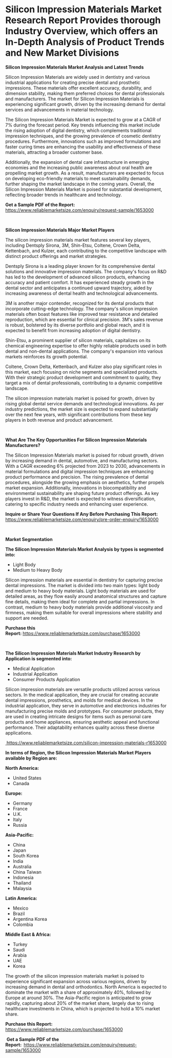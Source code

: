 <p><h1>Silicon Impression Materials Market Research Report Provides thorough Industry Overview, which offers an In-Depth Analysis of Product Trends and New Market Divisions</h1></p><p><strong>Silicon Impression Materials Market Analysis and Latest Trends</strong></p>
<p><p>Silicon Impression Materials are widely used in dentistry and various industrial applications for creating precise dental and prosthetic impressions. These materials offer excellent accuracy, durability, and dimension stability, making them preferred choices for dental professionals and manufacturers. The market for Silicon Impression Materials is experiencing significant growth, driven by the increasing demand for dental services and advancements in material technology. </p><p>The Silicon Impression Materials Market is expected to grow at a CAGR of 7% during the forecast period. Key trends influencing this market include the rising adoption of digital dentistry, which complements traditional impression techniques, and the growing prevalence of cosmetic dentistry procedures. Furthermore, innovations such as improved formulations and faster curing times are enhancing the usability and effectiveness of these materials, attracting a broader customer base. </p><p>Additionally, the expansion of dental care infrastructure in emerging economies and the increasing public awareness about oral health are propelling market growth. As a result, manufacturers are expected to focus on developing eco-friendly materials to meet sustainability demands, further shaping the market landscape in the coming years. Overall, the Silicon Impression Materials Market is poised for substantial development, reflecting broader trends in healthcare and technology.</p></p>
<p><strong>Get a Sample PDF of the Report:&nbsp;</strong> <a href="https://www.reliablemarketsize.com/enquiry/request-sample/1653000?utm_campaign=3264&utm_medium=2&utm_source=Github&utm_content=ia&utm_term=18042025&utm_id=silicon-impression-materials">https://www.reliablemarketsize.com/enquiry/request-sample/1653000</a></p>
<p>&nbsp;</p>
<p><strong>Silicon Impression Materials Major Market Players</strong></p>
<p><p>The silicon impression materials market features several key players, including Dentsply Sirona, 3M, Shin-Etsu, Coltene, Crown Delta, Kettenbach, and Kulzer, each contributing to the competitive landscape with distinct product offerings and market strategies. </p><p>Dentsply Sirona is a leading player known for its comprehensive dental solutions and innovative impression materials. The company's focus on R&D has led to the development of advanced silicon products, enhancing accuracy and patient comfort. It has experienced steady growth in the dental sector and anticipates a continued upward trajectory, aided by increasing awareness of dental health and technological advancements.</p><p>3M is another major contender, recognized for its dental products that incorporate cutting-edge technology. The company's silicon impression materials often boast features like improved tear resistance and detailed reproduction, which are essential for clinical precision. 3M's sales revenue is robust, bolstered by its diverse portfolio and global reach, and it is expected to benefit from increasing adoption of digital dentistry.</p><p>Shin-Etsu, a prominent supplier of silicon materials, capitalizes on its chemical engineering expertise to offer highly reliable products used in both dental and non-dental applications. The company's expansion into various markets reinforces its growth potential.</p><p>Coltene, Crown Delta, Kettenbach, and Kulzer also play significant roles in this market, each focusing on niche segments and specialized products. With their strategic product development and commitment to quality, they target a mix of dental professionals, contributing to a dynamic competitive landscape.</p><p>The silicon impression materials market is poised for growth, driven by rising global dental service demands and technological innovations. As per industry predictions, the market size is expected to expand substantially over the next few years, with significant contributions from these key players in both revenue and product advancement.</p></p>
<p>&nbsp;</p>
<p><strong>What Are The Key Opportunities For Silicon Impression Materials Manufacturers?</strong></p>
<p><p>The Silicon Impression Materials market is poised for robust growth, driven by increasing demand in dental, automotive, and manufacturing sectors. With a CAGR exceeding 6% projected from 2023 to 2030, advancements in material formulations and digital impression techniques are enhancing product performance and precision. The rising prevalence of dental procedures, alongside the growing emphasis on aesthetics, further propels market expansion. Additionally, innovations in biocompatibility and environmental sustainability are shaping future product offerings. As key players invest in R&D, the market is expected to witness diversification, catering to specific industry needs and enhancing user experience.</p></p>
<p><strong>Inquire or Share Your Questions If Any Before Purchasing This Report:</strong> <a href="https://www.reliablemarketsize.com/enquiry/pre-order-enquiry/1653000?utm_campaign=3264&utm_medium=2&utm_source=Github&utm_content=ia&utm_term=18042025&utm_id=silicon-impression-materials">https://www.reliablemarketsize.com/enquiry/pre-order-enquiry/1653000</a></p>
<p>&nbsp;</p>
<p><strong>Market Segmentation</strong></p>
<p><strong>The Silicon Impression Materials Market Analysis by types is segmented into:</strong></p>
<p><ul><li>Light Body</li><li>Medium to Heavy Body</li></ul></p>
<p><p>Silicon impression materials are essential in dentistry for capturing precise dental impressions. The market is divided into two main types: light body and medium to heavy body materials. Light body materials are used for detailed areas, as they flow easily around anatomical structures and capture fine details, making them ideal for complete and partial impressions. In contrast, medium to heavy body materials provide additional viscosity and firmness, making them suitable for overall impressions where stability and support are needed.</p></p>
<p><strong>Purchase this Report:&nbsp;</strong><a href="https://www.reliablemarketsize.com/purchase/1653000?utm_campaign=3264&utm_medium=2&utm_source=Github&utm_content=ia&utm_term=18042025&utm_id=silicon-impression-materials">https://www.reliablemarketsize.com/purchase/1653000</a></p>
<p>&nbsp;</p>
<p><strong>The Silicon Impression Materials Market Industry Research by Application is segmented into:</strong></p>
<p><ul><li>Medical Application</li><li>Industrial Application</li><li>Consumer Products Application</li></ul></p>
<p><p>Silicon impression materials are versatile products utilized across various sectors. In the medical application, they are crucial for creating accurate dental impressions, prosthetics, and molds for medical devices. In the industrial application, they serve in automotive and electronics industries for manufacturing precise molds and prototypes. For consumer products, they are used in creating intricate designs for items such as personal care products and home appliances, ensuring aesthetic appeal and functional performance. Their adaptability enhances quality across these diverse applications.</p></p>
<p><a href="https://www.reliablemarketsize.com/silicon-impression-materials-r1653000?utm_campaign=3264&utm_medium=2&utm_source=Github&utm_content=ia&utm_term=18042025&utm_id=silicon-impression-materials">&nbsp;https://www.reliablemarketsize.com/silicon-impression-materials-r1653000</a></p>
<p><strong>In terms of Region, the Silicon Impression Materials Market Players available by Region are:</strong></p>
<p>
    <p> <strong> North America: </strong>
        <ul>
            <li>United States</li>
            <li>Canada</li>
        </ul>
        </p> 
    <p> <strong> Europe: </strong>
        <ul>
            <li>Germany</li>
            <li>France</li>
            <li>U.K.</li>
            <li>Italy</li>
            <li>Russia</li>
        </ul>
        </p> 
    <p> <strong> Asia-Pacific: </strong>
        <ul>
            <li>China</li>
            <li>Japan</li>
            <li>South Korea</li>
            <li>India</li>
            <li>Australia</li>
            <li>China Taiwan</li>
            <li>Indonesia</li>
            <li>Thailand</li>
            <li>Malaysia</li>
        </ul>
        </p> 
    <p> <strong> Latin America: </strong>
        <ul>
            <li>Mexico</li>
            <li>Brazil</li>
            <li>Argentina Korea</li>
            <li>Colombia</li>
        </ul>
        </p> 
    <p> <strong> Middle East & Africa: </strong>
        <ul>
            <li>Turkey</li>
            <li>Saudi</li>
            <li>Arabia</li>
            <li>UAE</li>
            <li>Korea</li>
        </ul>
    </p>
    </p>
<p><p>The growth of the silicon impression materials market is poised to experience significant expansion across various regions, driven by increasing demand in dental and orthodontics. North America is expected to dominate the market with a share of approximately 40%, followed by Europe at around 30%. The Asia-Pacific region is anticipated to grow rapidly, capturing about 20% of the market share, largely due to rising healthcare investments in China, which is projected to hold a 10% market share.</p></p>
<p><strong>Purchase this Report: </strong><a href="https://www.reliablemarketsize.com/purchase/1653000?utm_campaign=3264&utm_medium=2&utm_source=Github&utm_content=ia&utm_term=18042025&utm_id=silicon-impression-materials">https://www.reliablemarketsize.com/purchase/1653000</a></p>
<p>&nbsp;<strong>Get a Sample PDF of the Report:&nbsp;&nbsp;</strong><a href="https://www.reliablemarketsize.com/enquiry/request-sample/1653000?utm_campaign=3264&utm_medium=2&utm_source=Github&utm_content=ia&utm_term=18042025&utm_id=silicon-impression-materials">https://www.reliablemarketsize.com/enquiry/request-sample/1653000</a></p>
<p><strong></strong></p>
<p><p></p><p></p><p></p></p>